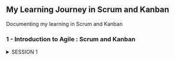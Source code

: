 ## My Learning Journey in Scrum and Kanban                                                      
Documenting my learning in Scrum and Kanban

### 1 - Introduction to Agile : Scrum and Kanban 
<details>
<summary> SESSION 1 </summary>


</details>
